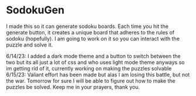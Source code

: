 # SodokuGen
I made this so it can generate sodoku boards. Each time you hit the generate button, it creates a unique board that adheres to the rules of sodoku (hopefully). I am going to work on it so you can interact with the puzzle and solve it.

6/14/23: I added a dark mode theme and a button to switch between the two but its all just a lot of css and who uses light mode theme anyways so im getting rid of it, currently working on making the puzzles solvable
6/15/23: Valiant effort has been made but alas I am losing this battle, but not the war. Tomorrow for sure I will be able to figure out how to make the puzzles be solved. Keep me in your prayers, thank you.
